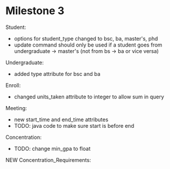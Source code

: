# Milestone 3

Student:  
- options for student_type changed to bsc, ba, master's, phd  
- update command should only be used if a student goes from undergraduate -> master's (not from bs -> ba or vice versa)

Undergraduate:  
- added type attribute for bsc and ba

Enroll:  
- changed units_taken attribute to integer to allow sum in query

Meeting:  
- new start_time and end_time attributes  
- TODO: java code to make sure start is before end

Concentration:  
- TODO: change min_gpa to float

NEW Concentration_Requirements:  
